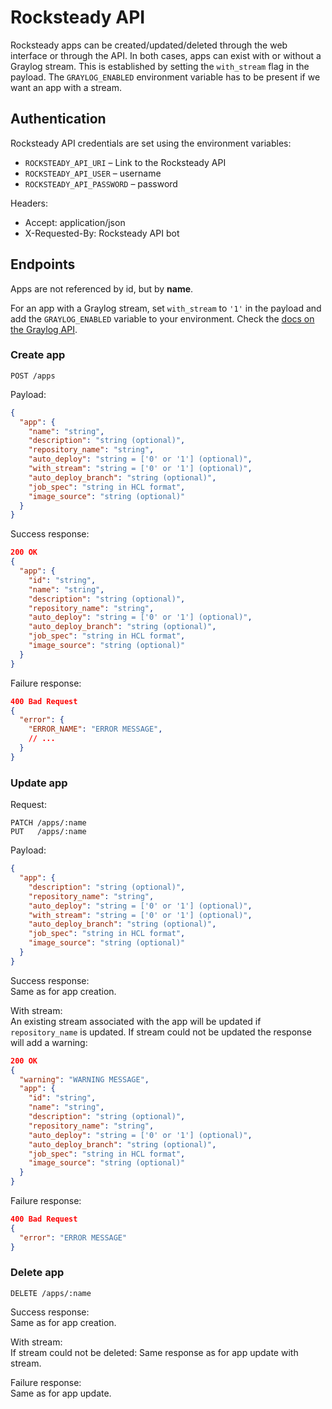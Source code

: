 # Rocksteady API

Rocksteady apps can be created/updated/deleted through the web interface or through the API. In both cases, apps can exist with or without a Graylog stream. This is established by setting the `with_stream` flag in the payload. The `GRAYLOG_ENABLED` environment variable has to be present if we want an app with a stream.

## Authentication

Rocksteady API credentials are set using the environment variables:

- `ROCKSTEADY_API_URI` – Link to the Rocksteady API
- `ROCKSTEADY_API_USER` – username
- `ROCKSTEADY_API_PASSWORD` – password

Headers:

* Accept: application/json
* X-Requested-By: Rocksteady API bot


## Endpoints

Apps are not referenced by id, but by **name**.

For an app with a Graylog stream, set `with_stream` to `'1'` in the payload and add the `GRAYLOG_ENABLED` variable to your environment. Check the [docs on the Graylog API](doc/graylog_api.md).


### Create app

```
POST /apps
```

Payload:

```json
{
  "app": {
    "name": "string",
    "description": "string (optional)",
    "repository_name": "string",
    "auto_deploy": "string = ['0' or '1'] (optional)",
    "with_stream": "string = ['0' or '1'] (optional)",
    "auto_deploy_branch": "string (optional)",
    "job_spec": "string in HCL format",
    "image_source": "string (optional)"
  }
}
```

Success response:

```json
200 OK
{
  "app": {
    "id": "string",
    "name": "string",
    "description": "string (optional)",
    "repository_name": "string",
    "auto_deploy": "string = ['0' or '1'] (optional)",
    "auto_deploy_branch": "string (optional)",
    "job_spec": "string in HCL format",
    "image_source": "string (optional)"
  }
}
```

Failure response:

```json
400 Bad Request
{
  "error": {
    "ERROR_NAME": "ERROR MESSAGE",
    // ...
  }
}
```

### Update app

Request:

```
PATCH /apps/:name
PUT   /apps/:name
```

Payload:

```json
{
  "app": {
    "description": "string (optional)",
    "repository_name": "string",
    "auto_deploy": "string = ['0' or '1'] (optional)",
    "with_stream": "string = ['0' or '1'] (optional)",
    "auto_deploy_branch": "string (optional)",
    "job_spec": "string in HCL format",
    "image_source": "string (optional)"
  }
}
```

Success response:  
Same as for app creation.

With stream:  
An existing stream associated with the app will be updated if `repository_name` is updated. If stream could not be updated the response will add a warning:

```json
200 OK
{
  "warning": "WARNING MESSAGE",
  "app": {
    "id": "string",
    "name": "string",
    "description": "string (optional)",
    "repository_name": "string",
    "auto_deploy": "string = ['0' or '1'] (optional)",
    "auto_deploy_branch": "string (optional)",
    "job_spec": "string in HCL format",
    "image_source": "string (optional)"
  }
}
```

Failure response:

```json
400 Bad Request
{
  "error": "ERROR MESSAGE"
}
```

### Delete app

```
DELETE /apps/:name
```

Success response:  
Same as for app creation.

With stream:  
If stream could not be deleted: Same response as for app update with stream.

Failure response:  
Same as for app update.
